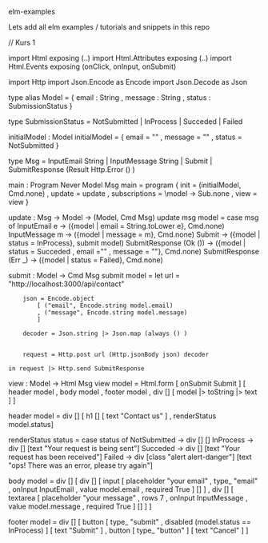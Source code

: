 elm-examples

Lets add all elm examples / tutorials and snippets in this repo

// Kurs 1

import Html exposing (..)
import Html.Attributes exposing (..)
import Html.Events exposing (onClick, onInput, onSubmit)

import Http
import Json.Encode as Encode
import Json.Decode as Json

type alias Model =
  { email : String
  , message : String
  , status : SubmissionStatus
  }

type SubmissionStatus
    = NotSubmitted
    | InProcess
    | Succeded
    | Failed

initialModel : Model
initialModel =
  { email = ""
  , message = ""
  , status = NotSubmitted
  }

type Msg
  = InputEmail String
  | InputMessage String
  | Submit
  | SubmitResponse (Result Http.Error () )

main : Program Never Model Msg
main =
  program
    { init = (initialModel, Cmd.none)
    , update = update
    , subscriptions = \model -> Sub.none
    , view = view
    }

update : Msg -> Model -> (Model, Cmd Msg)
update msg model = 
    case msg of
        InputEmail e ->
            ({model | email = String.toLower e}, Cmd.none)
        InputMessage m ->
            ({model | message = m}, Cmd.none)
        Submit ->
            ({model | status = InProcess}, submit model)
        SubmitResponse (Ok ()) ->
            ({model | status = Succeded
            , email =""
            , message = ""}, Cmd.none)
        SubmitResponse (Err _) ->
            ({model | status = Failed}, Cmd.none)
            
submit : Model -> Cmd Msg
submit model =
    let
        url = "http://localhost:3000/api/contact"

        json = Encode.object
            [ ("email", Encode.string model.email)
            , ("message", Encode.string model.message)
            ]

        decoder = Json.string |> Json.map (always () )


        request = Http.post url (Http.jsonBody json) decoder

    in request |> Http.send SubmitResponse

view : Model -> Html Msg
view model =
  Html.form 
    [ onSubmit Submit ]
    [ header model
    , body model
    , footer model
    , div [] [ model |> toString |> text ]
    ]

header  model = div []
  [ h1 [] [ text "Contact us" ] 
  , renderStatus model.status]

renderStatus status = 
    case status of
        NotSubmitted ->
            div [] [] 
        InProcess ->
            div [] [text "Your request is being sent"]
        Succeded ->
            div [] [text "Your request has been received"]
        Failed ->
            div [class "alert alert-danger"] 
            [text "ops! There was an error, please try again"]

body model = div []
  [ div []
    [ input
      [ placeholder "your email"
      , type_ "email"
      , onInput InputEmail
      , value model.email
      , required True
      ] [] ]
  , div []
    [ textarea
      [ placeholder "your message"
      , rows 7
      , onInput InputMessage
      , value model.message
      , required True
      ] [] ]
  ]

footer model = div []
    [ button
        [ type_ "submit"
        , disabled (model.status == InProcess) ] 
        [ text "Submit" ]
        , button 
        [ type_ "button" ]
        [ text "Cancel" ] 
    ]
